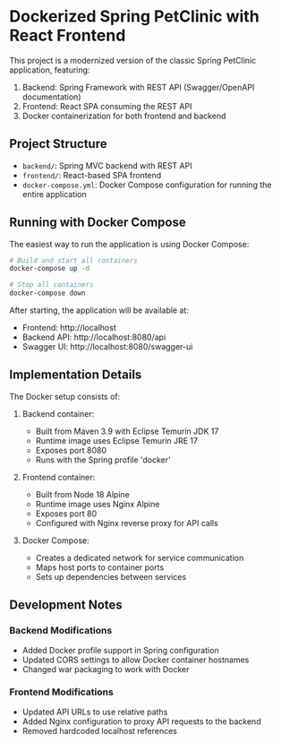# Dockerized Spring PetClinic with React Frontend

This project is a modernized version of the classic Spring PetClinic application, featuring:

1. Backend: Spring Framework with REST API (Swagger/OpenAPI documentation)
2. Frontend: React SPA consuming the REST API
3. Docker containerization for both frontend and backend

## Project Structure

- `backend/`: Spring MVC backend with REST API
- `frontend/`: React-based SPA frontend
- `docker-compose.yml`: Docker Compose configuration for running the entire application

## Running with Docker Compose

The easiest way to run the application is using Docker Compose:

```bash
# Build and start all containers
docker-compose up -d

# Stop all containers
docker-compose down
```

After starting, the application will be available at:
- Frontend: http://localhost
- Backend API: http://localhost:8080/api
- Swagger UI: http://localhost:8080/swagger-ui

## Implementation Details

The Docker setup consists of:

1. Backend container:
   - Built from Maven 3.9 with Eclipse Temurin JDK 17
   - Runtime image uses Eclipse Temurin JRE 17
   - Exposes port 8080
   - Runs with the Spring profile 'docker'

2. Frontend container:
   - Built from Node 18 Alpine
   - Runtime image uses Nginx Alpine
   - Exposes port 80
   - Configured with Nginx reverse proxy for API calls

3. Docker Compose:
   - Creates a dedicated network for service communication
   - Maps host ports to container ports
   - Sets up dependencies between services

## Development Notes

### Backend Modifications
- Added Docker profile support in Spring configuration
- Updated CORS settings to allow Docker container hostnames
- Changed war packaging to work with Docker

### Frontend Modifications
- Updated API URLs to use relative paths
- Added Nginx configuration to proxy API requests to the backend
- Removed hardcoded localhost references